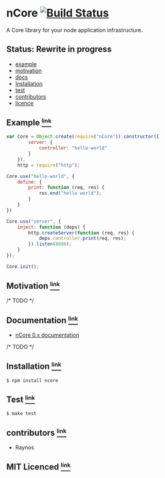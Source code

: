 # nCore [![Build Status][1]][2]

A Core library for your node application infrastructure.

## Status: Rewrite in progress

 - <a href="#example"> example </a>
 - <a href="#motivation"> motivation </a>
 - <a href="#docs"> docs </a>
 - <a href="#install"> Installation </a>
 - <a href="#test"> test </a>
 - <a href="#contributors"> contributors </a>
 - <a href="#licence"> licence </a>

## Example <a name="example" href="#example"><small><sup>link</sup></small></a>

``` javascript
var Core = Object.create(require("nCore")).constructor({
        server: {
            controller: "hello-world"
        }
    }),
    http = require("http");

Core.use("hello-world", {
    define: {
        print: function (req, res) {
            res.end("hello world");
        }
    }
})

Core.use("server", {
    inject: function (deps) {
        http.createServer(function (req, res) {
            deps.controller.print(req, res);
        }).listen(8080);
    }
});

Core.init();
```

## Motivation <a name="motivation" href="#motivation"><small><sup>link</sup></small></a>

/* TODO */

## Documentation <a name="docs" href="#docs"><small><sup>link</sup></small></a>

 - [nCore 0.x documentation][3]

/* TODO */

## Installation <a name="install" href="#install"><small><sup>link</sup></small></a>

`$ npm install ncore`

## Test <a name="test" href="#test"><small><sup>link</sup></small></a>

`$ make test`

## contributors <a name="contributors" href="#contributors"><small><sup>link</sup></small></a>

 - Raynos

## MIT Licenced <a name="licence" href="#licence"><small><sup>link</sup></small></a>

  [1]: https://secure.travis-ci.org/Raynos/ncore.png
  [2]: http://travis-ci.org/Raynos/ncore
  [3]: https://github.com/Raynos/ncore/tree/0.x
